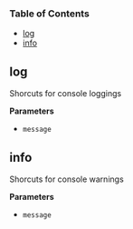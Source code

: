 
### Table of Contents

-   [log](#log)
-   [info](#info)

## log

Shorcuts for console loggings

**Parameters**

-   `message`

## info

Shorcuts for console warnings

**Parameters**

-   `message`
